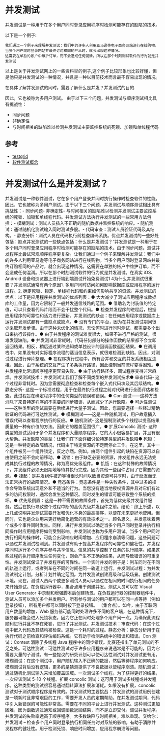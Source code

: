 # 并发测试

并发测试是一种用于在多个用户同时登录应用程序时检测可能存在的缺陷的技术。

以下是一个例子:
```shell
我们通过一个例子来理解并发测试：我们中的许多人利用亚马逊等电子商务网站进行在线购物。
当多个用户同时登录网站并最终订购相同的产品时，就会出现这种情况。
这需要在单独的帐户中维护订单，而不会造成任何混淆。所以在那个时刻测试软件的行为就是并发测试
```

以上是关于并发测试网上的一些资料举的例子,这个例子比较形象也比较好懂，但是他只是并发测试的一种情况，并且是一种以目前技术而言最不容易出现的情况。

在具体了解并发测试的同时，需要了解什么是并发？并发测试的目的.

因此，它也被称为多用户测试。
由于以下三个问题，并发测试与顺序测试相比具有挑战性：
- 同步问题
- 非确定性
- 与时间相关的缺陷难以检测并发测试主要监控系统的死锁、加锁和单线程代码



## 参考
- [testgrid](https://www.testgrid.io/blog/concurrency-testing/)
- [软件测试概念](https://www.tutorialspoint.com/software_testing_dictionary/concurrency_testing.htm)


# 并发测试什么是并发测试？

并发测试是一种软件测试，它在多个用户登录并同时执行操作时检查软件的性能。因此，它也被称为多用户测试。由于以下三个问题，并发测试与顺序测试相比具有挑战性：- 同步问题- 非确定性- 与时间相关的缺陷难以检测并发测试主要监控系统的死锁、加锁和单线程代码。并发测试方法执行并发测试的一些常用方法包括：- 模糊测试：测试人员插入不正确的随机数据并监控系统的响应。- 随机测试：通过随机化测试输入同时测试多股。- 代码审查：测试人员验证代码及其结构。- 静态分析：测试人员在代码执行前检查编码系统。优点并发测试的一些好处包括：缺点并发测试的一些缺点包括：什么是并发测试？“并发测试是一种用于在多个用户同时登录应用程序时检测可能存在的缺陷的技术。由于同步问题，测试并发程序比尝试常规顺序程序更复杂。让我们通过一个例子来理解并发测试：我们中的许多人利用亚马逊等电子商务网站进行在线购物。当多个用户同时登录网站并最终订购相同的产品时，就会出现这种情况。这需要在单独的帐户中维护订单，而不会造成任何混淆。所以在那个时刻测试软件的行为就是并发测试。在真实 iOS、Android 设备和浏览器上进行端到端测试开始免费测试1 4为什么并发测试很重要？并发测试通常有两个原因1. 多用户同时访问如何影响数据库或应用程序的运行进程。2. 确定死锁、锁定、单线程代码和约束如何影响共享的资源。并发测试的优点：以下是应用程序并发测试的优点列表：● 大大减少了测试应用程序或数据库的工作量，因为它限制了一般并发通信线路的范围。● 借助名为封装值的特定值，可以只查看代码片段而不会干扰整个代码。● 检查并发程序的进程后，根据应用程序的可靠性和活力进行更新。并发测试的缺点：在任何应用程序或数据库上运行并发测试都有一些缺点或缺点。● 没有专门的平台，因为在并发测试期间很少采取开发步骤。由于这种未优化的情况，无论何时进行同时测试，都需要多个出口来执行该操作。● 由于并发程序的测试难度很大，如果不进行严格的测试，很难发现缺陷。● 并发测试非常耗时。代码任何部分的操作函数的结果都不会立即返回结果。相反，稍后通过某种通知或单独设计的回调函数返回结果。● 在调用栈中，如果没有对实际程序流程的适当信息表示，就很难检测到缺陷。因此，对测试过程进行碎片整理。● 在程序执行过程中，所有合并和交互的并发系统相互连接。因此，由于系统的交互产生了多条执行路径，因此控制当前流程变得困难。● 并发程序比常规顺序程序更容易失败。● 由于执行路径多，调试程序变得非常麻烦。并发测试技术：并发测试让我们了解不同类型的并发测试技术● 审查代码- 这个过程非常耗时。因为您需要彻底检查和检查每个嵌入式代码块及其后续结构。● 静态分析- 这是一个标准过程，用于在最终执行过程之前对代码进行全面评估和检查。此过程旨在确定程序中的任何类型的错误和错误。● Con 测试——这种方法消除了来自特定程序的不需要的同步错误，从而减少了运行缺陷。● 可达性测试——这种类型的测试需要在后续进行大量子测试。因此，您需要选择一些经过精确验证的代码进行可达性测试。● 模糊测试——这是一种随机测试，用户故意插入错误代码以查看程序执行的反应。● 随机测试- 这是强制测试多个线程以提高结果质量的一种有价值的方法。因此它的覆盖范围很广。● 扩展Concolic 测试- 这种类型的测试适用于多个并发程序和大量顺序程序。它的大小很容易扩展，并且有很大帮助。并发缺陷的类型：让我们在下面详细讨论特定类型的并发缺陷● 死锁：这是一种特定的故障情况，代码由于特定资源的不足而停止工作。在这里，其中一个组件被另一个组件锁定，反之亦然。例如，由两个组件引起的缺陷在资源可以自由使用之前不会向前移动。● 活锁：由于缺乏必要的资源，并发组件永远无法完成其执行过程的故障情况，称为高优先级组件。● 饥饿：在这种特殊的故障情况下，并发组件必须无限期地等待其执行完成，因为其他一些组件占用了它需要的资源。● 挂起：是并发组件被迫等待很长时间以致当资源可共享时，由于延迟而无法正常执行的故障情况。● 竞态条件：竞态条件是一种失败条件，其中过多的操作会导致系统出现意外和不适当的行为。当您没有适当地授权资源并且对它们有过多的访问权限时，通常会发生这种情况。同时发生的错误可能导致整个系统的损坏。● 优先级倒置：这是一种不需要的故障条件，首先为低优先级并发组件服务。然后在执行导致整个过程中断的高优先级并发组件之前。结论：综上所述，以上几点说明并发测试需要开发和优化本身的最高排序，以便在未来更好地使用。但同时，它也是企业用来更好地简化运营的有效技术之一。顾名思义，并发意味着两个或多个事件同时发生。同样，进行并发测试以确定当多个用户同时登录并执行相同操作时应用程序将如何受到影响。并发测试也称为多用户测试。当多个用户同时执行相同的操作时，可能会出现响应时间增加、应用程序崩溃等问题，这些问题可以通过并发测试检测到。并发测试有助于提高并发程序的可靠性和健壮性。并发程序同时运行多个程序并参与共享信息。信息的共享控制了任务的执行顺序。如果这些过程的执行顺序发生任何变化，则会产生不正确的结果，从而导致错误的可重复性。并发测试保证了并发程序的可靠性。一个实时并发的例子是：列车同时在不同的轨道上运行，或者列车在不同的时间在同一轨道上运行。并发测试过程：为并发测试制定计划。分析计划并确定范围。为并发测试创建高级和低级场景。创建测试环境。现在，测试人员两个或更多测试人员可以通过在相同的时间执行相同的任务来开始测试。在负载运行器中，集合点用于创建并发。测试人员可以在 Visual User Generator 中录制和增强脚本后创建场景。在负载运行器的控制器组件中，测试人员可以添加多个并发用户。所有参与测试的用户都可以在同一点等待（例如登录按钮），所有用户都可以同时按下登录按钮。 （集合点）。如今，由于互联网用户数量的增加，Web 服务器可能同时处理许多不同的客户端，在这种情况下，服务器可能会进入死锁状态，因为它正在同时处理多个用户同一点。为确保此流程顺利进行并且不存在死锁，进行了并发测试。并发测试技术：审查代码：在这个过程中嵌入代码及其结构被检查。这是一个耗时的过程。静态分析：静态分析用于在执行代码之前检查和评估编码系统。它有助于检测系统中的错误和错误。Con 测试：Contest 消除了多线程 Java 程序中的同步错误。比赛还指出了单元测试的不足之处。可达性测试：可达性测试对于许多应用程序来说通常是不可能的，因为它需要大量的子测试。有一些提议的研究计划可以使可达性测试对并发测试更有用。模糊测试：在这个测试中，用户随机输入不正确的数据，然后等待程序如何响应。模糊测试背后没有逻辑，更多的是猜测提供了不良数据以使程序崩溃。随机测试：通过随机化测试输入来增加覆盖区域。一次测试多个线程。为了获得更好的结果，一次应该测试 5-10 个线程。扩展 concolic 测试：这可用于测试多线程或并发程序。这种类型的测试很容易通过翻转算法扩展和消耗。如果没有扩展，concolic 测试对于测试顺序程序是有效的。并发测试的主要挑战：并发测试的测试用例创建是一项耗时且非常艰巨的工作，需要开发人员的定期帮助。在并发测试期间，代码中引入新错误的可能性非常高。需要在不同的平台上进行并发测试。这种测试更加困难，因为函数通过通知或回调函数返回结果，而不是立即交付。调试并发程序。并发测试的失败率远高于顺序程序。大多数缺陷与时间相关，难以重现。交给你：并发测试 – 检查多个用户同时登录执行相同任务时对系统的影响。有助于消除并发程序的健壮性。用于检测死锁、响应时间增加、应用程序崩溃等问题。
